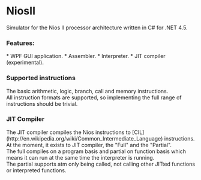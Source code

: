 NiosII
======

Simulator for the Nios II processor architecture written in C# for .NET 4.5.

<h3>Features:</h3>
* WPF GUI application.
* Assembler.
* Interpreter.
* JIT compiler (experimental).

<h3>Supported instructions</h3>
The basic arithmetic, logic, branch, call and memory instructions.
<br>
All instruction formats are supported, so implementing the full range of instructions should be trivial.

<h3>JIT Compiler</h3>
The JIT compiler compiles the Nios instructions to [CIL](http://en.wikipedia.org/wiki/Common_Intermediate_Language) instructions.
<br>
At the moment, it exists to JIT compiler, the "Full" and the "Partial".
<br>
The full compiles on a program basis and partial on function basis which means
it can run at the same time the interpreter is running.
<br>
The partial supports atm only being called, not calling other JITted functions or
interpreted functions.
